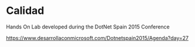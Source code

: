 # Calidad
Hands On Lab developed during the DotNet Spain 2015 Conference

https://www.desarrollaconmicrosoft.com/Dotnetspain2015/Agenda?day=27

